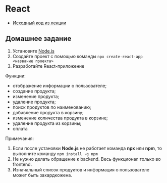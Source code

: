 # React

- [Исходный код из лекции](https://github.com/ZuevKirill95/spring-practice-source-code/tree/main/react-begin)

## Домашнее задание

1. Установите [Node.js](https://nodejs.org/en)
2. Создайте проект с помощью команды `npx create-react-app <название проекта>`
3. Разработайте React-приложение

Функции:

- отображение информации о пользователе;
- создание продукта;
- изменение продукта;
- удаление продукта;
- поиск продуктов по наименованию;
- добавление продукта в корзину;
- изменение количества продукта в корзине;
- удаление продукта из корзины;
- оплата

Примечания:

1. Если после установки **Node.js** не работает команда **npx** или **npm**, то выполните команду `npm install -g npm`
2. Не нужно делать обращение к backend. Весь функционал только во frontend.
3. Изначальный список продуктов и информация о пользователе может быть захардкожена.
